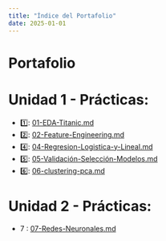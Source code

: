 ```yaml
---
title: "Índice del Portafolio"
date: 2025-01-01
---
```


# Portafolio

# Unidad 1 - Prácticas:
- 1️⃣: [01-EDA-Titanic.md](Practica-1/01-EDA-Titanic.md)
- 2️⃣: [02-Feature-Engineering.md](Practica-2/02-Feature-Engineering.md)
- 4️⃣: [04-Regresion-Logistica-y-Lineal.md](Practica-4/04-Regresion-Logistica-y-Lineal.md)
- 5️⃣: [05-Validación-Selección-Modelos.md](Practica-5/05-Validación-Selección-Modelos.md)
- 6️⃣: [06-clustering-pca.md](Practica-6/06-clustering-pca.md)


# Unidad 2 - Prácticas:
- 7 : [07-Redes-Neuronales.md](Practica-7/07-Redes-Neuronales.md)

